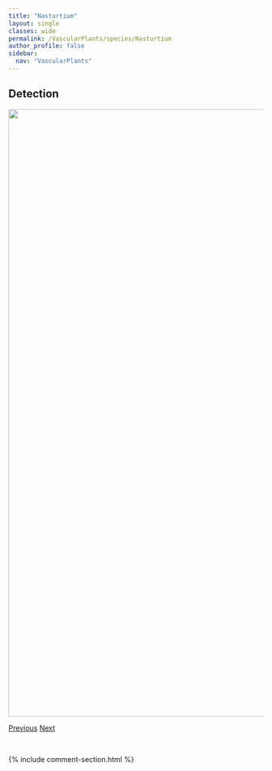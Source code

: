 ```yaml
---
title: "Nasturtium"
layout: single
classes: wide
permalink: /VascularPlants/species/Nasturtium
author_profile: false
sidebar:
  nav: "VascularPlants"
---
```


<h2>Detection</h2>

<a href="https://drive.google.com/uc?export=view&id=1RB2TPIAFJr-PEvydiaInZaD4IYFRCHYt">
<img src="https://drive.google.com/uc?export=view&id=1RB2TPIAFJr-PEvydiaInZaD4IYFRCHYt" height = "1200" width = "800">
</a>


<a href="/DevelopmentWebsite/VascularPlants/species/NassellaViridula" class="pagination--pager" title="Green Needlegrass">Previous</a> <a href="/DevelopmentWebsite/VascularPlants/species/NasturtiumOfficinale" class="pagination--pager" title="Nasturtium officinale">Next</a>

<p>&nbsp;</p>

{% include comment-section.html %}

